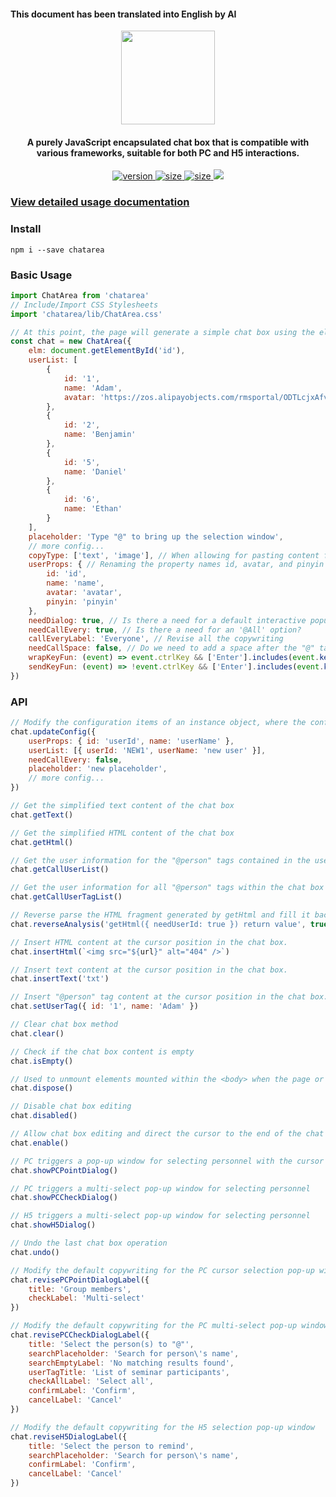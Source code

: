 #### This document has been translated into English by AI

<div align="center">
    <img width="150" height="auto" src="https://www.jianfv.top/image/logo.png" />
    <h4>A purely JavaScript encapsulated chat box that is compatible with various frameworks, suitable for both PC and H5 interactions.</h4>
    <p align="center">
        <a href="https://www.npmjs.com/package/chatarea">
        <img src="https://img.shields.io/badge/npm-v4.4.8-blue" alt="version" />
        </a>
        <a href="https://www.npmjs.com/package/chatarea">
        <img src="https://img.shields.io/badge/js-59kb-red" alt="size" />
        </a>
        <a href="https://www.npmjs.com/package/chatarea">
        <img src="https://img.shields.io/badge/css-18kb-green" alt="size" />
        </a>
        <a href="https://www.npmjs.com/package/chatarea">
        <img src="https://img.shields.io/badge/License-MIT-yellow" />
        </a>
    </p>
</div>

<h3>
  <a href="https://www.jianfv.top/ChatAreaDoc/" target="_blank">View detailed usage documentation</a>
</h3>

### Install
```
npm i --save chatarea
```
### Basic Usage
```javascript
import ChatArea from 'chatarea'
// Include/Import CSS Stylesheets
import 'chatarea/lib/ChatArea.css'

// At this point, the page will generate a simple chat box using the element you've passed in. You can modify the default styles provided by us by targeting the element's class.
const chat = new ChatArea({
    elm: document.getElementById('id'),
    userList: [
        {
            id: '1',
            name: 'Adam',
            avatar: 'https://zos.alipayobjects.com/rmsportal/ODTLcjxAfvqbxHnVXCYX.png'
        },
        {
            id: '2',
            name: 'Benjamin'
        },
        {
            id: '5',
            name: 'Daniel'
        },
        {
            id: '6',
            name: 'Ethan'
        }
    ],
    placeholder: 'Type "@" to bring up the selection window',
    // more config...
    copyType: ['text', 'image'], // When allowing for pasting content from the clipboard into the input field, the default types that are accepted are: ['text'].
    userProps: { // Renaming the property names id, avatar, and pinyin in the userList to match the corresponding property names used in the actual business data
        id: 'id',
        name: 'name',
        avatar: 'avatar',
        pinyin: 'pinyin'
    },
    needDialog: true, // Is there a need for a default interactive popup window that can be customized and supported
    needCallEvery: true, // Is there a need for an '@All' option?
    callEveryLabel: 'Everyone', // Revise all the copywriting
    needCallSpace: false, // Do we need to add a space after the "@" tag, just like in WeChat?
    wrapKeyFun: (event) => event.ctrlKey && ['Enter'].includes(event.key), // Custom wrap key
    sendKeyFun: (event) => !event.ctrlKey && ['Enter'].includes(event.key) // Custom send key
})
```

### API
```javascript
// Modify the configuration items of an instance object, where the configuration attributes are optional and can be passed in as needed for modification.
chat.updateConfig({
    userProps: { id: 'userId', name: 'userName' },
    userList: [{ userId: 'NEW1', userName: 'new user' }],
    needCallEvery: false,
    placeholder: 'new placeholder',
    // more config...
})

// Get the simplified text content of the chat box
chat.getText()

// Get the simplified HTML content of the chat box
chat.getHtml()

// Get the user information for the "@person" tags contained in the userList configuration item within the chat box content.
chat.getCallUserList()

// Get the user information for all "@person" tags within the chat box content.
chat.getCallUserTagList()

// Reverse parse the HTML fragment generated by getHtml and fill it back into the chat box, commonly used for message retraction and re-editing functions.
chat.reverseAnalysis('getHtml({ needUserId: true }) return value', true) // The second configuration parameter can control whether to retain the current chat box content and concatenate it with the refilling content.

// Insert HTML content at the cursor position in the chat box.
chat.insertHtml(`<img src="${url}" alt="404" />`)

// Insert text content at the cursor position in the chat box.
chat.insertText('txt')

// Insert "@person" tag content at the cursor position in the chat box.
chat.setUserTag({ id: '1', name: 'Adam' })

// Clear chat box method
chat.clear()

// Check if the chat box content is empty
chat.isEmpty()

// Used to unmount elements mounted within the <body> when the page or component is destroyed.
chat.dispose()

// Disable chat box editing
chat.disabled()

// Allow chat box editing and direct the cursor to the end of the chat content
chat.enable()

// PC triggers a pop-up window for selecting personnel with the cursor
chat.showPCPointDialog()

// PC triggers a multi-select pop-up window for selecting personnel
chat.showPCCheckDialog()

// H5 triggers a multi-select pop-up window for selecting personnel
chat.showH5Dialog()

// Undo the last chat box operation
chat.undo()

// Modify the default copywriting for the PC cursor selection pop-up window
chat.revisePCPointDialogLabel({
    title: 'Group members',
    checkLabel: 'Multi-select'
})

// Modify the default copywriting for the PC multi-select pop-up window
chat.revisePCCheckDialogLabel({
    title: 'Select the person(s) to "@"',
    searchPlaceholder: 'Search for person\'s name',
    searchEmptyLabel: 'No matching results found',
    userTagTitle: 'List of seminar participants',
    checkAllLabel: 'Select all',
    confirmLabel: 'Confirm',
    cancelLabel: 'Cancel'
})

// Modify the default copywriting for the H5 selection pop-up window
chat.reviseH5DialogLabel({
    title: 'Select the person to remind',
    searchPlaceholder: 'Search for person\'s name',
    confirmLabel: 'Confirm',
    cancelLabel: 'Cancel'
})
```